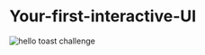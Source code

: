 # Your-first-interactive-UI
![hello toast challenge](https://user-images.githubusercontent.com/50354126/161440403-efe25121-ac57-4c3d-b8b0-0d161b9e90ac.gif)

